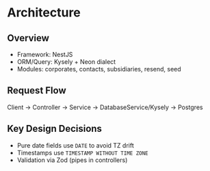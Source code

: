 # Architecture

## Overview
- Framework: NestJS
- ORM/Query: Kysely + Neon dialect
- Modules: corporates, contacts, subsidiaries, resend, seed

## Request Flow
Client → Controller → Service → DatabaseService/Kysely → Postgres

## Key Design Decisions
- Pure date fields use `DATE` to avoid TZ drift
- Timestamps use `TIMESTAMP WITHOUT TIME ZONE`
- Validation via Zod (pipes in controllers)
